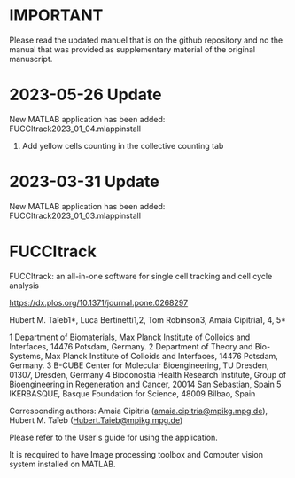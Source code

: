 # IMPORTANT
Please read the updated manuel that is on the github repository and no the manual that was provided as supplementary material of the original manuscript.

# 2023-05-26 Update
New MATLAB application has been added: FUCCItrack2023_01_04.mlappinstall
1) Add yellow cells counting in the collective counting tab

# 2023-03-31 Update
New MATLAB application has been added: FUCCItrack2023_01_03.mlappinstall

# FUCCItrack
FUCCItrack: an all-in-one software for single cell tracking and cell cycle analysis

https://dx.plos.org/10.1371/journal.pone.0268297 

Hubert M. Taïeb1*, Luca Bertinetti1,2, Tom Robinson3, Amaia Cipitria1, 4, 5*

1 Department of Biomaterials, Max Planck Institute of Colloids and Interfaces, 14476 Potsdam, Germany.
2 Department of Theory and Bio-Systems, Max Planck Institute of Colloids and Interfaces, 14476 Potsdam, Germany.
3 B-CUBE Center for Molecular Bioengineering, TU Dresden, 01307, Dresden, Germany
4 Biodonostia Health Research Institute, Group of Bioengineering in Regeneration and Cancer, 20014 San Sebastian, Spain
5 IKERBASQUE, Basque Foundation for Science, 48009 Bilbao, Spain

Corresponding authors: Amaia Cipitria (amaia.cipitria@mpikg.mpg.de), Hubert M. Taïeb (Hubert.Taieb@mpikg.mpg.de)


Please refer to the User's guide for using the application.

It is recquired to have Image processing toolbox and Computer vision system installed on MATLAB.